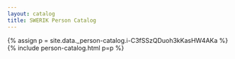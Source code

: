 ```yaml
---
layout: catalog
title: SWERIK Person Catalog
---
```

{% assign p = site.data._person-catalog.i-C3fSSzQDuoh3kKasHW4AKa %}
{% include person-catalog.html p=p %}

